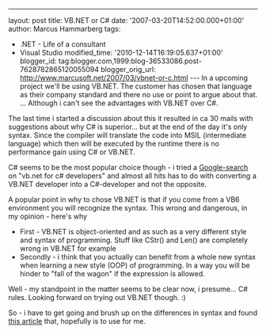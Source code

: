 ---
layout: post
title: VB.NET or C#
date: '2007-03-20T14:52:00.000+01:00'
author: Marcus Hammarberg
tags:
  - .NET -
Life of a consultant
  - Visual Studio
modified_time: '2010-12-14T16:19:05.637+01:00'
blogger_id: tag:blogger.com,1999:blog-36533086.post-7628782865120055094
blogger_orig_url: http://www.marcusoft.net/2007/03/vbnet-or-c.html ---
In a upcoming project we'll be using VB.NET. The customer has chosen
that language as their company standard and there no use or point to
argue about that. ... Although i can't see the advantages with VB.NET
over C#.

The last time i started a discussion about this it resulted in ca 30
mails with suggestions about why C# is superior... but at the end of the
day it's only syntax. Since the compiler will translate the code into
MSIL (intermediate language) which then will be executed by the runtime
there is no performance gain using C# or VB.NET.

C# seems to be the most popular choice though - i tried a
[Google-search](http://www.google.se/search?hl=sv&q=vb.net+for+c%23+developers&meta=)
on "vb.net for c# developers" and almost all hits has to do with
converting a VB.NET developer into a C#-developer and not the
opposite.

A popular point in why to chose VB.NET is that if you come from a VB6
environment you will recognize the syntax. This wrong and dangerous, in
my opinion - here's why

-   First - VB.NET is object-oriented and as such as a very different
    style and syntax of programming. Stuff like CStr() and Len() are
    completely wrong in VB.NET for example
-   Secondly - i think that you actually can benefit from a whole new
    syntax when learning a new style (OOP) of programming. In a way you
    will be hinder to "fall of the wagon" if the expression is allowed.


Well - my standpoint in the matter seems to be clear now, i presume...
C# rules. Looking forward on trying out VB.NET though. :)

So - i have to get going and brush up on the differences in syntax and
found [this
article](http://www.4guysfromrolla.com/webtech/012702-1.shtml) that,
hopefully is to use for me.
